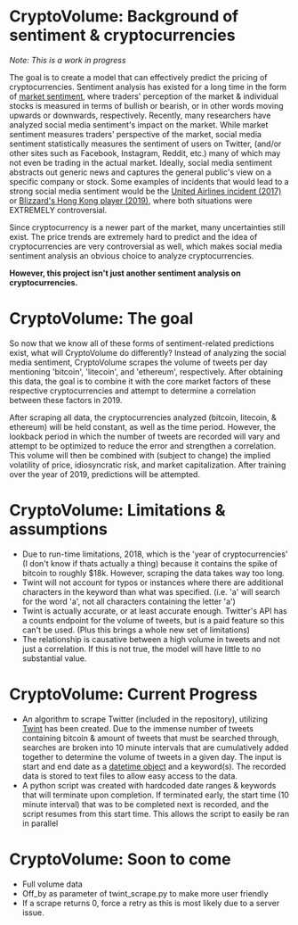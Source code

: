 # CryptoVolume: Background of sentiment & cryptocurrencies

*Note: This is a work in progress*
 
The goal is to create a model that can effectively predict the pricing of cryptocurrencies. Sentiment analysis has existed for a long time in the form of [market sentiment](https://en.wikipedia.org/wiki/Market_sentiment#Theory_of_investor_attention), where traders' perception of the market & individual stocks is measured in terms of bullish or bearish, or in other words moving upwards or downwards, respectively. Recently, many researchers have analyzed social media sentiment's impact on the market.  While market sentiment measures traders' perspective of the market,  social media sentiment statistically measures the sentiment of users on Twitter, (and/or other sites such as Facebook, Instagram, Reddit, etc.) many of which may not even be trading in the actual market. Ideally, social media sentiment abstracts out generic news and captures the general public's view on a specific company or stock. Some examples of incidents that would lead to a strong social media sentiment would be the [United Airlines incident (2017)](https://en.wikipedia.org/wiki/United_Express_Flight_3411_incident#Cultural_impact) or [Blizzard's Hong Kong player (2019)](https://www.cbsnews.com/news/blizzard-china-statement-blizzard-president-apologizes-for-hong-kong-player-ban-we-moved-too-quickly/), where both situations were EXTREMELY controversial.

Since cryptocurrency is a newer part of the market, many uncertainties still exist. The price trends are extremely hard to predict and the idea of cryptocurrencies are very controversial as well, which makes social media sentiment analysis an obvious choice to analyze cryptocurrencies.

**However, this project isn't just another sentiment analysis on cryptocurrencies.**

# CryptoVolume: The goal
So now that we know all of these forms of sentiment-related predictions exist, what will CryptoVolume do differently? Instead of analyzing the social media sentiment, CryptoVolume scrapes the volume of tweets per day mentioning 'bitcoin', 'litecoin', and 'ethereum', respectively. After obtaining this data, the goal is to combine it with the core market factors of these respective cryptocurrencies and attempt to determine a correlation between these factors in 2019.

After scraping all data, the cryptocurrencies analyzed (bitcoin, litecoin, & ethereum) will be held constant, as well as the time period. However, the lookback period in which the number of tweets are recorded will vary and attempt to be optimized to reduce the error and strengthen a correlation. This volume will then be combined with (subject to change) the implied volatility of price, idiosyncratic risk, and market capitalization. After training over the year of 2019, predictions will be attempted.

# CryptoVolume: Limitations & assumptions
- Due to run-time limitations, 2018, which is the 'year of cryptocurrencies' (I don't know if thats actually a thing) because it contains the spike of bitcoin to roughly $18k. However, scraping the data takes way too long.
- Twint will not account for typos or instances where there are additional characters in the keyword than what was specified. (i.e. 'a' will search for the word 'a', not all characters containing the letter 'a')
- Twint is actually accurate, or at least accurate enough. Twitter's API has a counts endpoint for the volume of tweets, but is a paid feature so this can't be used. (Plus this brings a whole new set of limitations)
- The relationship is causative between a high volume in tweets and not just a correlation. If this is not true, the model will have little to no substantial value.
# CryptoVolume: Current Progress
- An algorithm to scrape Twitter (included in the repository), utilizing [Twint](https://github.com/twintproject/twint) has been created. Due to the immense number of tweets containing bitcoin & amount of tweets that must be searched through, searches are broken into 10 minute intervals that are cumulatively added together to determine the volume of tweets in a given day. The input is start and end date as a [datetime object](https://docs.python.org/3/library/datetime.html) and a keyword(s). The recorded data is stored to text files to allow easy access to the data.
- A python script was created with hardcoded date ranges & keywords that will terminate upon completion. If terminated early, the start time (10 minute interval) that was to be completed next is recorded, and the script resumes from this start time. This allows the script to easily be ran in parallel

# CryptoVolume: Soon to come
- Full volume data
- Off_by as parameter of twint_scrape.py to make more user friendly
- If a scrape returns 0, force a retry as this is most likely due to a server issue.
